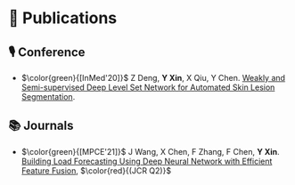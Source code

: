 # 📝 Publications 
## 🎙 Conference
- $\color{green}{[InMed'20]}$ Z Deng, **Y Xin**, X Qiu, Y Chen. [Weakly and Semi-supervised Deep Level Set Network for Automated Skin Lesion Segmentation](https://link.springer.com/chapter/10.1007/978-981-15-5852-8_14). 

## 📚 Journals
- $\color{green}{[MPCE'21]}$ J Wang, X Chen, F Zhang, F Chen, **Y Xin**. [Building Load Forecasting Using Deep Neural Network with Efficient Feature Fusion](https://ieeexplore.ieee.org/abstract/document/9319813),  $\color{red}{(JCR Q2)}$
